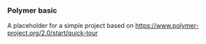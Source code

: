 ### Polymer basic

A placeholder for a simple project based on https://www.polymer-project.org/2.0/start/quick-tour  